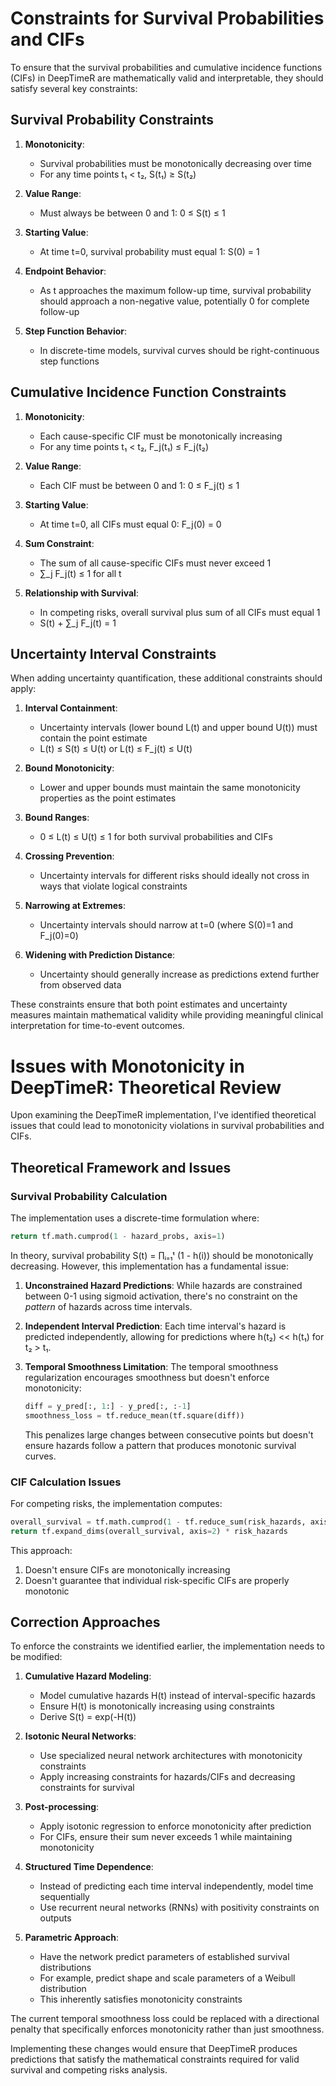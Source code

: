 # Constraints for Survival Probabilities and CIFs

To ensure that the survival probabilities and cumulative incidence functions (CIFs) in DeepTimeR are mathematically valid and interpretable, they should satisfy several key constraints:

## Survival Probability Constraints

1. **Monotonicity**:
   - Survival probabilities must be monotonically decreasing over time
   - For any time points t₁ < t₂, S(t₁) ≥ S(t₂)

2. **Value Range**:
   - Must always be between 0 and 1: 0 ≤ S(t) ≤ 1

3. **Starting Value**:
   - At time t=0, survival probability must equal 1: S(0) = 1

4. **Endpoint Behavior**:
   - As t approaches the maximum follow-up time, survival probability should approach a non-negative value, potentially 0 for complete follow-up

5. **Step Function Behavior**:
   - In discrete-time models, survival curves should be right-continuous step functions

## Cumulative Incidence Function Constraints

1. **Monotonicity**:
   - Each cause-specific CIF must be monotonically increasing
   - For any time points t₁ < t₂, F_j(t₁) ≤ F_j(t₂)

2. **Value Range**:
   - Each CIF must be between 0 and 1: 0 ≤ F_j(t) ≤ 1

3. **Starting Value**:
   - At time t=0, all CIFs must equal 0: F_j(0) = 0

4. **Sum Constraint**:
   - The sum of all cause-specific CIFs must never exceed 1
   - ∑_j F_j(t) ≤ 1 for all t

5. **Relationship with Survival**:
   - In competing risks, overall survival plus sum of all CIFs must equal 1
   - S(t) + ∑_j F_j(t) = 1

## Uncertainty Interval Constraints

When adding uncertainty quantification, these additional constraints should apply:

1. **Interval Containment**:
   - Uncertainty intervals (lower bound L(t) and upper bound U(t)) must contain the point estimate
   - L(t) ≤ S(t) ≤ U(t) or L(t) ≤ F_j(t) ≤ U(t)

2. **Bound Monotonicity**:
   - Lower and upper bounds must maintain the same monotonicity properties as the point estimates

3. **Bound Ranges**:
   - 0 ≤ L(t) ≤ U(t) ≤ 1 for both survival probabilities and CIFs

4. **Crossing Prevention**:
   - Uncertainty intervals for different risks should ideally not cross in ways that violate logical constraints

5. **Narrowing at Extremes**:
   - Uncertainty intervals should narrow at t=0 (where S(0)=1 and F_j(0)=0)

6. **Widening with Prediction Distance**:
   - Uncertainty should generally increase as predictions extend further from observed data

These constraints ensure that both point estimates and uncertainty measures maintain mathematical validity while providing meaningful clinical interpretation for time-to-event outcomes.


# Issues with Monotonicity in DeepTimeR: Theoretical Review

Upon examining the DeepTimeR implementation, I've identified theoretical issues that could lead to monotonicity violations in survival probabilities and CIFs.

## Theoretical Framework and Issues

### Survival Probability Calculation

The implementation uses a discrete-time formulation where:

```python
return tf.math.cumprod(1 - hazard_probs, axis=1)
```

In theory, survival probability S(t) = ∏ᵢ₌₁ᵗ (1 - h(i)) should be monotonically decreasing. However, this implementation has a fundamental issue:

1. **Unconstrained Hazard Predictions**: While hazards are constrained between 0-1 using sigmoid activation, there's no constraint on the *pattern* of hazards across time intervals.

2. **Independent Interval Prediction**: Each time interval's hazard is predicted independently, allowing for predictions where h(t₂) << h(t₁) for t₂ > t₁.

3. **Temporal Smoothness Limitation**: The temporal smoothness regularization encourages smoothness but doesn't enforce monotonicity:
   ```python
   diff = y_pred[:, 1:] - y_pred[:, :-1]
   smoothness_loss = tf.reduce_mean(tf.square(diff))
   ```
   This penalizes large changes between consecutive points but doesn't ensure hazards follow a pattern that produces monotonic survival curves.

### CIF Calculation Issues

For competing risks, the implementation computes:
```python
overall_survival = tf.math.cumprod(1 - tf.reduce_sum(risk_hazards, axis=2), axis=1)
return tf.expand_dims(overall_survival, axis=2) * risk_hazards
```

This approach:
1. Doesn't ensure CIFs are monotonically increasing
2. Doesn't guarantee that individual risk-specific CIFs are properly monotonic

## Correction Approaches

To enforce the constraints we identified earlier, the implementation needs to be modified:

1. **Cumulative Hazard Modeling**:
   - Model cumulative hazards H(t) instead of interval-specific hazards
   - Ensure H(t) is monotonically increasing using constraints
   - Derive S(t) = exp(-H(t))

2. **Isotonic Neural Networks**:
   - Use specialized neural network architectures with monotonicity constraints
   - Apply increasing constraints for hazards/CIFs and decreasing constraints for survival

3. **Post-processing**:
   - Apply isotonic regression to enforce monotonicity after prediction
   - For CIFs, ensure their sum never exceeds 1 while maintaining monotonicity

4. **Structured Time Dependence**:
   - Instead of predicting each time interval independently, model time sequentially
   - Use recurrent neural networks (RNNs) with positivity constraints on outputs

5. **Parametric Approach**:
   - Have the network predict parameters of established survival distributions
   - For example, predict shape and scale parameters of a Weibull distribution
   - This inherently satisfies monotonicity constraints

The current temporal smoothness loss could be replaced with a directional penalty that specifically enforces monotonicity rather than just smoothness.

Implementing these changes would ensure that DeepTimeR produces predictions that satisfy the mathematical constraints required for valid survival and competing risks analysis.